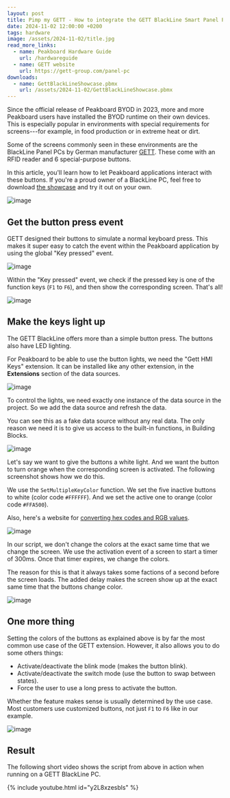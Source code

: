 ```yaml
---
layout: post
title: Pimp my GETT - How to integrate the GETT BlackLine Smart Panel PC with Peakboard
date: 2024-11-02 12:00:00 +0200
tags: hardware
image: /assets/2024-11-02/title.jpg
read_more_links:
  - name: Peakboard Hardware Guide
    url: /hardwareguide
  - name: GETT website
    url: https://gett-group.com/panel-pc
downloads:
  - name: GettBlackLineShowcase.pbmx
    url: /assets/2024-11-02/GettBlackLineShowcase.pbmx
---
```


Since the official release of Peakboard BYOD in 2023, more and more Peakboard users have installed the BYOD runtime on their own devices. This is especially popular in environments with special requirements for screens---for example, in food production or in extreme heat or dirt.

Some of the screens commonly seen in these environments are the BlackLine Panel PCs by German manufacturer [GETT](https://gett-group.com/panel-pc). These come with an RFID reader and 6 special-purpose buttons.

In this article, you'll learn how to let Peakboard applications interact with these buttons. If you're a proud owner of a BlackLine PC, feel free to download [the showcase](/assets/2024-11-02/GettBlackLineShowcase.pbmx) and try it out on your own.

![image](/assets/2024-11-02/010.jpeg)

## Get the button press event

GETT designed their buttons to simulate a normal keyboard press. This makes it super easy to catch the event within the Peakboard application by using the global "Key pressed" event.

![image](/assets/2024-11-02/020.png)

Within the "Key pressed" event, we check if the pressed key is one of the function keys (`F1` to `F6`), and then show the corresponding screen. That's all!

![image](/assets/2024-11-02/030.png)

## Make the keys light up

The GETT BlackLine offers more than a simple button press. The buttons also have LED lighting.

For Peakboard to be able to use the button lights, we need the "Gett HMI Keys" extension. It can be installed like any other extension, in the **Extensions** section of the data sources.

![image](/assets/2024-11-02/040.png)

To control the lights, we need exactly one instance of the data source in the project. So we add the data source and refresh the data.

You can see this as a fake data source without any real data. The only reason we need it is to give us access to the built-in functions, in Building Blocks.

![image](/assets/2024-11-02/050.png)

Let's say we want to give the buttons a white light. And we want the button to turn orange when the corresponding screen is activated. The following screenshot shows how we do this.

We use the `SetMultipleKeyColor` function. We set the five inactive buttons to white (color code `#FFFFFF`). And we set the active one to orange (color code `#FFA500`).

Also, here's a website for [converting hex codes and RGB values](https://www.rapidtables.com/convert/color/hex-to-rgb.html).

![image](/assets/2024-11-02/060.png)

In our script, we don't change the colors at the exact same time that we change the screen. We use the activation event of a screen to start a timer of 300ms. Once that timer expires, we change the colors.

The reason for this is that it always takes some factions of a second before the screen loads. The added delay makes the screen show up at the exact same time that the buttons change color.

![image](/assets/2024-11-02/070.png)

## One more thing

Setting the colors of the buttons as explained above is by far the most common use case of the GETT extension. However, it also allows you to do some others things:

- Activate/deactivate the blink mode (makes the button blink).
- Activate/deactivate the switch mode (use the button to swap between states).
- Force the user to use a long press to activate the button.

Whether the feature makes sense is usually determined by the use case. Most customers use customized buttons, not just `F1` to `F6` like in our example.

![image](/assets/2024-11-02/080.png)

## Result

The following short video shows the script from above in action when running on a GETT BlackLine PC.

{% include youtube.html id="y2L8xzesbls" %}

